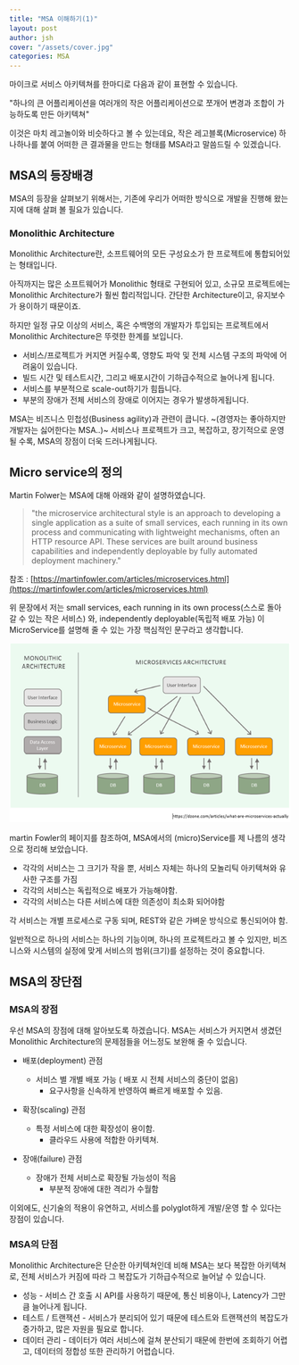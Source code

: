 ```yaml
---
title: "MSA 이해하기(1)"
layout: post
author: jsh
cover: "/assets/cover.jpg"
categories: MSA
---
```



마이크로 서비스 아키텍쳐를 한마디로 다음과 같이 표현할 수 있습니다.

"하나의 큰 어플리케이션을 여러개의 작은 어플리케이션으로 쪼개어 변경과 조합이 가능하도록 만든 아키텍쳐"

이것은 마치 레고놀이와 비슷하다고 볼 수 있는데요, 작은 레고블록(Microservice) 하나하나를 붙여 어떠한 큰 결과물을 만드는 형태를 MSA라고 말씀드릴 수 있겠습니다.

MSA의 등장배경
------------
MSA의 등장을 살펴보기 위해서는, 기존에 우리가 어떠한 방식으로 개발을 진행해 왔는지에 대해 살펴 볼 필요가 있습니다.

### Monolithic Architecture
Monolithic Architecture란, 소프트웨어의 모든 구성요소가 한 프로젝트에 통합되어있는 형태입니다.

아직까지는 많은 소프트웨어가 Monolithic 형태로 구현되어 있고, 소규모 프로젝트에는 Monolithic Architecture가 훨씬 합리적입니다. 간단한 Architecture이고, 유지보수가 용이하기 때문이죠.

하지만 일정 규모 이상의 서비스, 혹은 수백명의 개발자가 투입되는 프로젝트에서 Monolithic Architecture은 뚜렷한 한계를 보입니다.

+ 서비스/프로젝트가 커지면 커질수록, 영향도 파악 및 전체 시스템 구조의 파악에 어려움이 있습니다.
+ 빌드 시간 및 테스트시간, 그리고 배포시간이 기하급수적으로 늘어나게 됩니다.
+ 서비스를 부분적으로 scale-out하기가 힘듭니다.
+ 부분의 장애가 전체 서비스의 장애로 이어지는 경우가 발생하게됩니다.

MSA는 비즈니스 민첩성(Business agility)과 관련이 큽니다. ~(경영자는 좋아하지만 개발자는 싫어한다는 MSA..)~ 서비스나 프로젝트가 크고, 복잡하고, 장기적으로 운영될 수록, MSA의 장점이 더욱 드러나게됩니다.

Micro service의 정의
-------------------

Martin Folwer는 MSA에 대해 아래와 같이 설명하였습니다.

> "the microservice architectural style is an approach to developing a single application as a suite of small services, each running in its own process and communicating with lightweight mechanisms, often an HTTP resource API. These services are built around business capabilities and independently deployable by fully automated deployment machinery."

참조 : [https://martinfowler.com/articles/microservices.html](https://martinfowler.com/articles/microservices.html)

위 문장에서 저는 small services, each running in its own process(스스로 돌아 갈 수 있는 작은 서비스) 와, independently deployable(독립적 배포 가능) 이 MicroService를 설명해 줄 수 있는 가장 핵심적인 문구라고 생각합니다.

![/assets/pic1.png](/assets/pic1.png)

martin Fowler의 페이지를 참조하여, MSA에서의 (micro)Service를 제 나름의 생각으로 정리해 보았습니다.

+ 각각의 서비스는 그 크기가 작을 뿐, 서비스 자체는 하나의 모놀리틱 아키텍쳐와 유사한 구조를 가짐
+ 각각의 서비스는 독립적으로 배포가 가능해야함.
+ 각각의 서비스는 다른 서비스에 대한 의존성이 최소화 되어야함

각 서비스는 개별 프로세스로 구동 되며, REST와 같은 가벼운 방식으로 통신되어야 함.

일반적으로 하나의 서비스는 하나의 기능이며, 하나의 프로젝트라고 볼 수 있지만, 비즈니스와 시스템의 실정에 맞게 서비스의 범위(크기)를 설정하는 것이 중요합니다.

MSA의 장단점
-----------

### MSA의 장점
우선 MSA의 장점에 대해 알아보도록 하겠습니다. MSA는 서비스가 커지면서 생겼던 Monolithic Architecture의 문제점들을 어느정도 보완해 줄 수 있습니다.

+ 배포(deployment) 관점
  * 서비스 별 개별 배포 가능 ( 배포 시 전체 서비스의 중단이 없음)
    + 요구사항을 신속하게 반영하여 빠르게 배포할 수 있음.

+ 확장(scaling) 관점
  * 특정 서비스에 대한 확장성이 용이함.
    + 클라우드 사용에 적합한 아키텍쳐.
  
+ 장애(failure) 관점
  * 장애가 전체 서비스로 확장될 가능성이 적음
    + 부분적 장애에 대한 격리가 수월함
  
이외에도, 신기술의 적용이 유연하고, 서비스를 polyglot하게 개발/운영 할 수 있다는 장점이 있습니다.

### MSA의 단점
Monolithic Architecture은 단순한 아키텍쳐인데 비해 MSA는 보다 복잡한 아키텍쳐로, 전체 서비스가 커짐에 따라 그 복잡도가 기하급수적으로 늘어날 수 있습니다.

+ 성능 - 서비스 간 호출 시 API를 사용하기 때문에, 통신 비용이나, Latency가 그만큼 늘어나게 됩니다.
+ 테스트 / 트랜잭션 - 서비스가 분리되어 있기 때문에 테스트와 트랜잭션의 복잡도가 증가하고, 많은 자원을 필요로 합니다.
+ 데이터 관리 - 데이터가 여러 서비스에 걸쳐 분산되기 때문에 한번에 조회하기 어렵고, 데이터의 정합성 또한 관리하기 어렵습니다.
